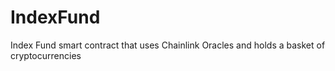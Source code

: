 # IndexFund
Index Fund smart contract that uses Chainlink Oracles and holds a basket of cryptocurrencies
